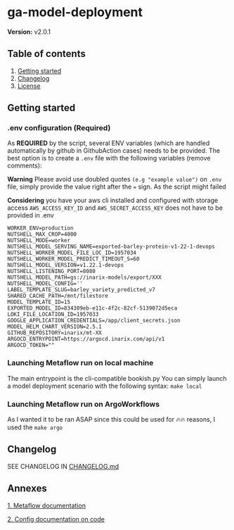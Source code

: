# ga-model-deployment

**Version:** v2.0.1

## Table of contents

1. [Getting started](#getting-started)
2. [Changelog](#changelog)
3. [License](#license)

## Getting started
### .env configuration (**Required**)
As **REQUIRED** by the script, several ENV variables (which are handled automatically by github in GithubAction cases) needs to be provided. The best option is to create a `.env` file with the following variables (remove comments):

**Warning** Please avoid use doubled quotes `(e.g "example value")` on `.env` file, simply provide the value right after the `=` sign. As the script might failed

**Considering** you have your aws cli installed and configured with storage access `AWS_ACCESS_KEY_ID` and `AWS_SECRET_ACCESS_KEY` does not have to be provided in .env

```.env
WORKER_ENV=production
NUTSHELL_MAX_CROP=4000
NUTSHELL_MODE=worker
NUTSHELL_MODEL_SERVING_NAME=exported-barley-protein-v1-22-1-devops
NUTSHELL_WORKER_MODEL_FILE_LOC_ID=1957034
NUTSHELL_WORKER_MODEL_PREDICT_TIMEOUT_S=60
NUTSHELL_MODEL_VERSION=v1.22.1-devops
NUTSHELL_LISTENING_PORT=8080
NUTSHELL_MODEL_PATH=gs://inarix-models/export/XXX
NUTSHELL_MODEL_CONFIG=''
LABEL_TEMPLATE_SLUG=barley_variety_predicted_v7
SHARED_CACHE_PATH=/mnt/filestore
MODEL_TEMPLATE_ID=15
EXPORTED_MODEL_ID=834309eb-e11c-4f2c-82cf-5139072d5eca
LOKI_FILE_LOCATION_ID=1957033
GOOGLE_APPLICATION_CREDENTIALS=/app/client_secrets.json
MODEL_HELM_CHART_VERSION=2.5.1
GITHUB_REPOSITORY=inarix/mt-XX
ARGOCD_ENTRYPOINT=https://argocd.inarix.com/api/v1
ARGOCD_TOKEN=""
```

### Launching Metaflow run on local machine
The main entrypoint is the cli-compatible bookish.py
You can simply launch a model deployment scenario with the following syntax: `make local`

### Launching Metaflow run on ArgoWorkflows
As I wanted it to be ran ASAP since this could be used for :fire::fire: reasons, I used the `make argo`

## Changelog

SEE CHANGELOG IN [CHANGELOG.md](CHANGELOG.md)

## Annexes
[1. Metaflow documentation](https://docs.metaflow.org/metaflow/basics)

[2. Config documentation on code](https://github.com/Netflix/metaflow/blob/6cdd311bdbed274f0b5c75b153699d32409cee1f/metaflow/metaflow_config.py#L16)